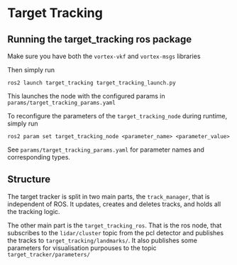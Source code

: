 # Target Tracking

## Running the target_tracking ros package

Make sure you have both the `vortex-vkf` and `vortex-msgs` libraries

Then simply run
```
ros2 launch target_tracking target_tracking_launch.py
```
This launches the node with the configured params in 
`params/target_tracking_params.yaml`

To reconfigure the parameters of the `target_tracking_node` during runtime, simply run

```
ros2 param set target_tracking_node <parameter_name> <parameter_value> 
```

See `params/target_tracking_params.yaml` for parameter names and corresponding types.

## Structure

The target tracker is split in two main parts, the `track_manager`, that is independent of ROS. It updates, creates and deletes tracks, and holds all the tracking logic. 

The other main part is the `target_tracking_ros`. That is the ros node, that subscribes to the `lidar/cluster` topic from the pcl detector and publishes the tracks to `target_tracking/landmarks/`. It also publishes some parameters for visualisation purpouses to the topic `target_tracker/parameters/`